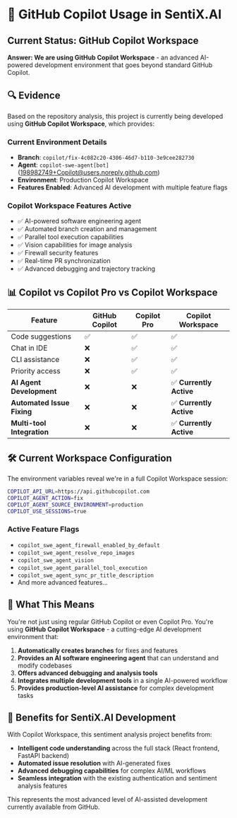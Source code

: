 # 🤖 GitHub Copilot Usage in SentiX.AI

## Current Status: GitHub Copilot Workspace

**Answer: We are using GitHub Copilot Workspace** - an advanced AI-powered development environment that goes beyond standard GitHub Copilot.

## 🔍 Evidence

Based on the repository analysis, this project is currently being developed using **GitHub Copilot Workspace**, which provides:

### Current Environment Details
- **Branch**: `copilot/fix-4c082c20-4306-46d7-b110-3e9cee282730`
- **Agent**: `copilot-swe-agent[bot]` (198982749+Copilot@users.noreply.github.com)
- **Environment**: Production Copilot Workspace
- **Features Enabled**: Advanced AI development with multiple feature flags

### Copilot Workspace Features Active
- ✅ AI-powered software engineering agent
- ✅ Automated branch creation and management
- ✅ Parallel tool execution capabilities
- ✅ Vision capabilities for image analysis
- ✅ Firewall security features
- ✅ Real-time PR synchronization
- ✅ Advanced debugging and trajectory tracking

## 📊 Copilot vs Copilot Pro vs Copilot Workspace

| Feature | GitHub Copilot | Copilot Pro | Copilot Workspace |
|---------|----------------|-------------|-------------------|
| Code suggestions | ✅ | ✅ | ✅ |
| Chat in IDE | ❌ | ✅ | ✅ |
| CLI assistance | ❌ | ✅ | ✅ |
| Priority access | ❌ | ✅ | ✅ |
| **AI Agent Development** | ❌ | ❌ | ✅ **Currently Active** |
| **Automated Issue Fixing** | ❌ | ❌ | ✅ **Currently Active** |
| **Multi-tool Integration** | ❌ | ❌ | ✅ **Currently Active** |

## 🛠️ Current Workspace Configuration

The environment variables reveal we're in a full Copilot Workspace session:

```bash
COPILOT_API_URL=https://api.githubcopilot.com
COPILOT_AGENT_ACTION=fix
COPILOT_AGENT_SOURCE_ENVIRONMENT=production
COPILOT_USE_SESSIONS=true
```

### Active Feature Flags
- `copilot_swe_agent_firewall_enabled_by_default`
- `copilot_swe_agent_resolve_repo_images` 
- `copilot_swe_agent_vision`
- `copilot_swe_agent_parallel_tool_execution`
- `copilot_swe_agent_sync_pr_title_description`
- And more advanced features...

## 🎯 What This Means

You're not just using regular GitHub Copilot or even Copilot Pro. You're using **GitHub Copilot Workspace** - a cutting-edge AI development environment that:

1. **Automatically creates branches** for fixes and features
2. **Provides an AI software engineering agent** that can understand and modify codebases
3. **Offers advanced debugging and analysis tools**
4. **Integrates multiple development tools** in a single AI-powered workflow
5. **Provides production-level AI assistance** for complex development tasks

## 🚀 Benefits for SentiX.AI Development

With Copilot Workspace, this sentiment analysis project benefits from:
- **Intelligent code understanding** across the full stack (React frontend, FastAPI backend)
- **Automated issue resolution** with AI-generated fixes
- **Advanced debugging capabilities** for complex AI/ML workflows
- **Seamless integration** with the existing authentication and sentiment analysis features

This represents the most advanced level of AI-assisted development currently available from GitHub.